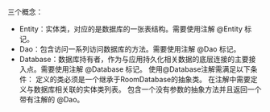 三个概念：

- Entity：实体类，对应的是数据库的一张表结构。需要使用注解 @Entity 标记。
- Dao：包含访问一系列访问数据库的方法。需要使用注解 @Dao 标记。
- Database：数据库持有者，作为与应用持久化相关数据的底层连接的主要接入点。需要使用注解 @Database 标记。 使用@Database注解需满足以下条件： 定义的类必须是一个继承于RoomDatabase的抽象类。 在注解中需要定义与数据库相关联的实体类列表。 包含一个没有参数的抽象方法并且返回一个带有注解的 @Dao。